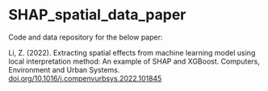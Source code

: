 # SHAP_spatial_data_paper
Code and data repository for the below paper:

Li, Z. (2022). Extracting spatial effects from machine learning model using local interpretation method: An example of SHAP and XGBoost. Computers, Environment and Urban Systems. [doi.org/10.1016/j.compenvurbsys.2022.101845](https://www.doi.org/10.1016/j.compenvurbsys.2022.101845)
